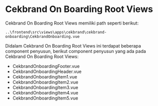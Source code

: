 # Cekbrand On Boarding Root Views

Cekbrand On Boarding Root Views memiliki path seperti berikut:

```
..\frontend\src\views\apps\cekbrand\cekbrand-onboarding\CekbrandOnboarding.vue
```

Didalam Cekbrand On Boarding Root Views ini terdapat beberapa component penyusun, berikut component penyusun yang ada pada Cekbrand On Boarding Root Views:
- CekbrandOnboardingFooter.vue
- CekbrandOnboardingHeader.vue
- CekbrandOnboardingItem1.vue
- CekbrandOnboardingItem2.vue
- CekbrandOnboardingItem3.vue
- CekbrandOnboardingItem4.vue
- CekbrandOnboardingItem5.vue
